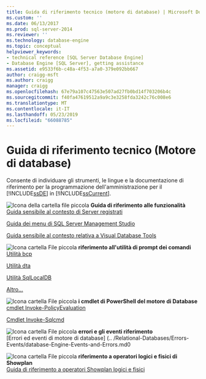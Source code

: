 ```yaml
---
title: Guida di riferimento tecnico (motore di database) | Microsoft Docs
ms.custom: ''
ms.date: 06/13/2017
ms.prod: sql-server-2014
ms.reviewer: ''
ms.technology: database-engine
ms.topic: conceptual
helpviewer_keywords:
- technical reference [SQL Server Database Engine]
- Database Engine [SQL Server], getting assistance
ms.assetid: e9533f6b-c48a-4f53-a7a0-379e092bb667
author: craigg-msft
ms.author: craigg
manager: craigg
ms.openlocfilehash: 67e79a107c47563e507ad27fb0bd14f703206b4c
ms.sourcegitcommit: f40fa47619512a9a9c3e3258fda3242c76c008e6
ms.translationtype: MT
ms.contentlocale: it-IT
ms.lasthandoff: 05/23/2019
ms.locfileid: "66088785"
---
```

# <a name="technical-reference-database-engine"></a>Guida di riferimento tecnico (Motore di database)
  Consente di individuare gli strumenti, le lingue e la documentazione di riferimento per la programmazione dell'amministrazione per il [!INCLUDE[ssDE](../includes/ssde-md.md)] in [!INCLUDE[ssCurrent](../includes/sscurrent-md.md)].  
  
 ![Icona della cartella file piccola](../../2014/integration-services/media/filefolder-small.gif "Icona della cartella file piccola") **Guida di riferimento alle funzionalità**  
 [Guida sensibile al contesto di Server registrati](../ssms/register-servers/registered-servers-f1-help.md)  
  
 [Guida dei menu di SQL Server Management Studio](../ssms/menu-help/sql-server-management-studio-menu-help.md)  
  
 [Guida sensibile al contesto relativa a Visual Database Tools](../ssms/visual-db-tools/visual-database-tools-f1-help.md)  
  
 ![Icona cartella File piccola](../../2014/integration-services/media/filefolder-small.gif "icona cartella File piccola") **riferimento all'utilità di prompt dei comandi**  
 [Utilità bcp](../tools/bcp-utility.md)  
  
 [Utilità dta](../tools/dta/dta-utility.md)  
  
 [Utilità SqlLocalDB](../tools/sqllocaldb-utility.md)  
  
 [Altro...](../tools/command-prompt-utility-reference-database-engine.md)  
  
 ![Icona cartella File piccola](../../2014/integration-services/media/filefolder-small.gif "icona cartella File piccola") **i cmdlet di PowerShell del motore di Database**  
 [cmdlet Invoke-PolicyEvaluation](../../2014/database-engine/invoke-policyevaluation-cmdlet.md)  
  
 [Cmdlet Invoke-Sqlcmd](../../2014/database-engine/invoke-sqlcmd-cmdlet.md)  
  
 ![Icona cartella File piccola](../../2014/integration-services/media/filefolder-small.gif "icona cartella File piccola") **errori e gli eventi riferimento**  
 [Errori ed eventi di motore di database] (.. /Relational-Databases/Errors-Events/database-Engine-Events-and-Errors.md0  
  
 ![Icona cartella File piccola](../../2014/integration-services/media/filefolder-small.gif "icona cartella File piccola") **riferimento a operatori logici e fisici di Showplan**  
 [Guida di riferimento a operatori Showplan logici e fisici](../relational-databases/showplan-logical-and-physical-operators-reference.md)  
  
  
